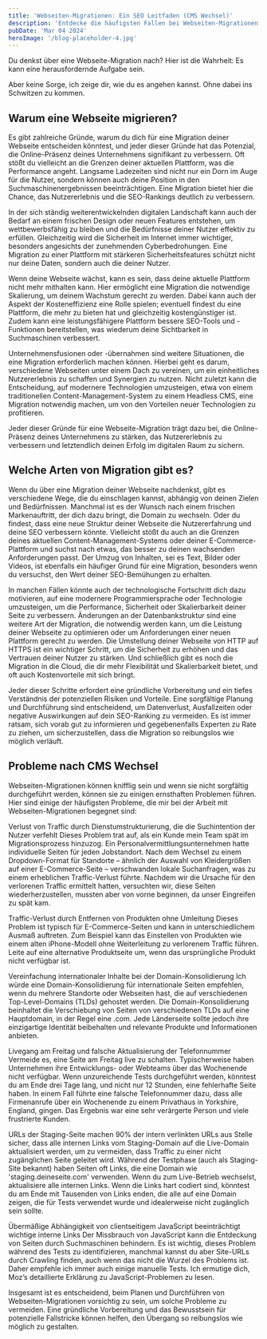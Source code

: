 ```yaml
---
title: 'Webseiten-Migrationen: Ein SEO Leitfaden (CMS Wechsel)'
description: 'Entdecke die häufigsten Fallen bei Webseiten-Migrationen und wie du sie vermeidest! Von verlorenem Traffic bis zu technischen Tücken – sichere dir jetzt Expertentipps für einen reibungslosen Übergang.'
pubDate: 'Mar 04 2024'
heroImage: '/blog-placeholder-4.jpg'
---
```


Du denkst über eine Webseite-Migration nach? Hier ist die Wahrheit: Es kann eine herausfordernde Aufgabe sein. 

Aber keine Sorge, ich zeige dir, wie du es angehen kannst. Ohne dabei ins Schwitzen zu kommen.

## Warum eine Webseite migrieren?

Es gibt zahlreiche Gründe, warum du dich für eine Migration deiner Webseite entscheiden könntest, und jeder dieser Gründe hat das Potenzial, die Online-Präsenz deines Unternehmens signifikant zu verbessern. Oft stößt du vielleicht an die Grenzen deiner aktuellen Plattform, was die Performance angeht. Langsame Ladezeiten sind nicht nur ein Dorn im Auge für die Nutzer, sondern können auch deine Position in den Suchmaschinenergebnissen beeinträchtigen. Eine Migration bietet hier die Chance, das Nutzererlebnis und die SEO-Rankings deutlich zu verbessern.

In der sich ständig weiterentwickelnden digitalen Landschaft kann auch der Bedarf an einem frischen Design oder neuen Features entstehen, um wettbewerbsfähig zu bleiben und die Bedürfnisse deiner Nutzer effektiv zu erfüllen. Gleichzeitig wird die Sicherheit im Internet immer wichtiger, besonders angesichts der zunehmenden Cyberbedrohungen. Eine Migration zu einer Plattform mit stärkeren Sicherheitsfeatures schützt nicht nur deine Daten, sondern auch die deiner Nutzer.

Wenn deine Webseite wächst, kann es sein, dass deine aktuelle Plattform nicht mehr mithalten kann. Hier ermöglicht eine Migration die notwendige Skalierung, um deinem Wachstum gerecht zu werden. Dabei kann auch der Aspekt der Kosteneffizienz eine Rolle spielen; eventuell findest du eine Plattform, die mehr zu bieten hat und gleichzeitig kostengünstiger ist. Zudem kann eine leistungsfähigere Plattform bessere SEO-Tools und -Funktionen bereitstellen, was wiederum deine Sichtbarkeit in Suchmaschinen verbessert.

Unternehmensfusionen oder -übernahmen sind weitere Situationen, die eine Migration erforderlich machen können. Hierbei geht es darum, verschiedene Webseiten unter einem Dach zu vereinen, um ein einheitliches Nutzererlebnis zu schaffen und Synergien zu nutzen. Nicht zuletzt kann die Entscheidung, auf modernere Technologien umzusteigen, etwa von einem traditionellen Content-Management-System zu einem Headless CMS, eine Migration notwendig machen, um von den Vorteilen neuer Technologien zu profitieren.

Jeder dieser Gründe für eine Webseite-Migration trägt dazu bei, die Online-Präsenz deines Unternehmens zu stärken, das Nutzererlebnis zu verbessern und letztendlich deinen Erfolg im digitalen Raum zu sichern.

## Welche Arten von Migration gibt es?

Wenn du über eine Migration deiner Webseite nachdenkst, gibt es verschiedene Wege, die du einschlagen kannst, abhängig von deinen Zielen und Bedürfnissen. Manchmal ist es der Wunsch nach einem frischen Markenauftritt, der dich dazu bringt, die Domain zu wechseln. Oder du findest, dass eine neue Struktur deiner Webseite die Nutzererfahrung und deine SEO verbessern könnte. Vielleicht stößt du auch an die Grenzen deines aktuellen Content-Management-Systems oder deiner E-Commerce-Plattform und suchst nach etwas, das besser zu deinen wachsenden Anforderungen passt. Der Umzug von Inhalten, sei es Text, Bilder oder Videos, ist ebenfalls ein häufiger Grund für eine Migration, besonders wenn du versuchst, den Wert deiner SEO-Bemühungen zu erhalten.

In manchen Fällen könnte auch der technologische Fortschritt dich dazu motivieren, auf eine modernere Programmiersprache oder Technologie umzusteigen, um die Performance, Sicherheit oder Skalierbarkeit deiner Seite zu verbessern. Änderungen an der Datenbankstruktur sind eine weitere Art der Migration, die notwendig werden kann, um die Leistung deiner Webseite zu optimieren oder um Anforderungen einer neuen Plattform gerecht zu werden. Die Umstellung deiner Webseite von HTTP auf HTTPS ist ein wichtiger Schritt, um die Sicherheit zu erhöhen und das Vertrauen deiner Nutzer zu stärken. Und schließlich gibt es noch die Migration in die Cloud, die dir mehr Flexibilität und Skalierbarkeit bietet, und oft auch Kostenvorteile mit sich bringt.

Jeder dieser Schritte erfordert eine gründliche Vorbereitung und ein tiefes Verständnis der potenziellen Risiken und Vorteile. Eine sorgfältige Planung und Durchführung sind entscheidend, um Datenverlust, Ausfallzeiten oder negative Auswirkungen auf dein SEO-Ranking zu vermeiden. Es ist immer ratsam, sich vorab gut zu informieren und gegebenenfalls Experten zu Rate zu ziehen, um sicherzustellen, dass die Migration so reibungslos wie möglich verläuft.

## Probleme nach CMS Wechsel

Webseiten-Migrationen können knifflig sein und wenn sie nicht sorgfältig durchgeführt werden, können sie zu einigen ernsthaften Problemen führen. Hier sind einige der häufigsten Probleme, die mir bei der Arbeit mit Webseiten-Migrationen begegnet sind:

Verlust von Traffic durch Dienstumstrukturierung, die die Suchintention der Nutzer verfehlt
Dieses Problem trat auf, als ein Kunde mein Team spät im Migrationsprozess hinzuzog. Ein Personalvermittlungsunternehmen hatte individuelle Seiten für jeden Jobstandort. Nach dem Wechsel zu einem Dropdown-Format für Standorte – ähnlich der Auswahl von Kleidergrößen auf einer E-Commerce-Seite – verschwanden lokale Suchanfragen, was zu einem erheblichen Traffic-Verlust führte. Nachdem wir die Ursache für den verlorenen Traffic ermittelt hatten, versuchten wir, diese Seiten wiederherzustellen, mussten aber von vorne beginnen, da unser Eingreifen zu spät kam.

Traffic-Verlust durch Entfernen von Produkten ohne Umleitung
Dieses Problem ist typisch für E-Commerce-Seiten und kann in unterschiedlichem Ausmaß auftreten. Zum Beispiel kann das Einstellen von Produkten wie einem alten iPhone-Modell ohne Weiterleitung zu verlorenem Traffic führen. Leite auf eine alternative Produktseite um, wenn das ursprüngliche Produkt nicht verfügbar ist.

Vereinfachung internationaler Inhalte bei der Domain-Konsolidierung
Ich würde eine Domain-Konsolidierung für internationale Seiten empfehlen, wenn du mehrere Standorte oder Webseiten hast, die auf verschiedenen Top-Level-Domains (TLDs) gehostet werden. Die Domain-Konsolidierung beinhaltet die Verschiebung von Seiten von verschiedenen TLDs auf eine Hauptdomain, in der Regel eine .com. Jede Länderseite sollte jedoch ihre einzigartige Identität beibehalten und relevante Produkte und Informationen anbieten.

Livegang am Freitag und falsche Aktualisierung der Telefonnummer
Vermeide es, eine Seite am Freitag live zu schalten. Typischerweise haben Unternehmen ihre Entwicklungs- oder Webteams über das Wochenende nicht verfügbar. Wenn unzureichende Tests durchgeführt werden, könntest du am Ende drei Tage lang, und nicht nur 12 Stunden, eine fehlerhafte Seite haben. In einem Fall führte eine falsche Telefonnummer dazu, dass alle Firmenanrufe über ein Wochenende zu einem Privathaus in Yorkshire, England, gingen. Das Ergebnis war eine sehr verärgerte Person und viele frustrierte Kunden.

URLs der Staging-Seite machen 90% der intern verlinkten URLs aus
Stelle sicher, dass alle internen Links vom Staging-Domain auf die Live-Domain aktualisiert werden, um zu vermeiden, dass Traffic zu einer nicht zugänglichen Seite geleitet wird. Während der Testphase (auch als Staging-Site bekannt) haben Seiten oft Links, die eine Domain wie 'staging.deineseite.com' verwenden. Wenn du zum Live-Betrieb wechselst, aktualisiere alle internen Links. Wenn die Links hart codiert sind, könntest du am Ende mit Tausenden von Links enden, die alle auf eine Domain zeigen, die für Tests verwendet wurde und idealerweise nicht zugänglich sein sollte.

Übermäßige Abhängigkeit von clientseitigem JavaScript beeinträchtigt wichtige interne Links
Der Missbrauch von JavaScript kann die Entdeckung von Seiten durch Suchmaschinen behindern. Es ist wichtig, dieses Problem während des Tests zu identifizieren, manchmal kannst du aber Site-URLs durch Crawling finden, auch wenn das nicht die Wurzel des Problems ist. Daher empfehle ich immer auch einige manuelle Tests. Ich ermutige dich, Moz’s detaillierte Erklärung zu JavaScript-Problemen zu lesen.

Insgesamt ist es entscheidend, beim Planen und Durchführen von Webseiten-Migrationen vorsichtig zu sein, um solche Probleme zu vermeiden. Eine gründliche Vorbereitung und das Bewusstsein für potenzielle Fallstricke können helfen, den Übergang so reibungslos wie möglich zu gestalten.